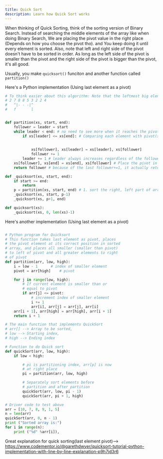 ```yaml
---
title: Quick Sort
description: Learn how Quick Sort works
---
```


When thinking of Quick Sorting, think of the sorting version of Binary Search. Instead of searching the middle elements of the array like when doing Binary Search,
We are placing the pivot value in the right place (Depends on how you choose the pivot tho). and You keep doing it until every element is sorted.
Also, note that left and right side of the pivot doesn't have to be sorted in order. As long as the left side of the pivot is smaller than the pivot and the right side of the pivot is bigger
than the pivot, it's all good.

Usually, you make `quicksort()` funciton and another function called `partition()`

Here's a Python implementation (Using last element as a pivot)

```python
# To think easier about this algorithm: Note that the leftmost big element and the leftmost small element right after the boundary of big number will always be swapped.
# 2 7 8 8 5 3 2 2 4
#   ^|- - -|^
#   f       l


def partition(xs, start, end):
    follower = leader = start
    while leader < end: # no need to see more when it reaches the pivot element.This
        if xs[leader] <= xs[end]: # Comparing each element with pivot(xs[end]) --> the follower will always get stuck in the big element(if there's any bigger element than pivot in the array)
                                                                            # When it reaches the very first big element, the follower will get stuck, until then, follower and leader increases together.
                                                                            # Can add `if follower == leader, skip to next one together` if this confuses you.
            xs[follower], xs[leader] = xs[leader], xs[follower]
            follower += 1
        leader += 1 # leader always increases regardless of the follower
    xs[follower], xs[end] = xs[end], xs[follower] # Place the pivot in the right place
    return follower # because of the last follower+=1, it actually returns the +1 index of the last follower --> perfect place for pivot.

def _quicksort(xs, start, end):
    if start >= end:
        return
    p = partition(xs, start, end) # 1. sort the right, left part of array with the last pivot and 2. returns the index of that pivot.
    _quicksort(xs, start, p-1)
    _quicksort(xs, p+1, end)

def quicksort(xs):
    _quicksort(xs, 0, len(xs)-1)
```

Here's another implementation (Using last element as a pivot)

```python

# Python program for Quicksort
# This function takes last element as pivot, places
# the pivot element at its correct position in sorted
# array, and places all smaller (smaller than pivot)
# to left of pivot and all greater elements to right
# of pivot
def partition(arr, low, high):
	i = low - 1		 # index of smaller element
	pivot = arr[high]	 # pivot

	for j in range(low, high):
		# If current element is smaller than or
		# equal to pivot
		if arr[j] <= pivot:
			# increment index of smaller element
			i += 1
			arr[i], arr[j] = arr[j], arr[i]
	arr[i + 1], arr[high] = arr[high], arr[i + 1]
	return i + 1

# The main function that implements QuickSort
# arr[] --> Array to be sorted,
# low --> Starting index,
# high --> Ending index

# Function to do Quick sort
def quickSort(arr, low, high):
	if low < high:

		# pi is partitioning index, arr[p] is now
		# at right place
		pi = partition(arr, low, high)

		# Separately sort elements before
		# partition and after partition
		quickSort(arr, low, pi - 1)
		quickSort(arr, pi + 1, high)

# Driver code to test above
arr = [10, 7, 8, 9, 1, 5]
n = len(arr)
quickSort(arr, 0, n - 1)
print ("Sorted array is:")
for i in range(n):
	print ("%d" %arr[i]),
```

Great explanation for quick sorting(last element pivot)--> https://www.codementor.io/@garethdwyer/quicksort-tutorial-python-implementation-with-line-by-line-explanation-p9h7jd3r6